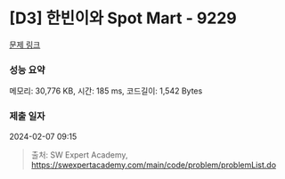 # [D3] 한빈이와 Spot Mart - 9229 

[문제 링크](https://swexpertacademy.com/main/code/problem/problemDetail.do?contestProbId=AW8Wj7cqbY0DFAXN) 

### 성능 요약

메모리: 30,776 KB, 시간: 185 ms, 코드길이: 1,542 Bytes

### 제출 일자

2024-02-07 09:15



> 출처: SW Expert Academy, https://swexpertacademy.com/main/code/problem/problemList.do